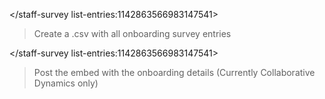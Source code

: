 </staff-survey list-entries:1142863566983147541>
> Create a .csv with all onboarding survey entries

</staff-survey list-entries:1142863566983147541>
> Post the embed with the onboarding details (Currently Collaborative Dynamics only)